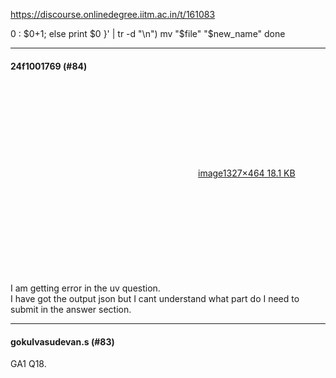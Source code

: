 https://discourse.onlinedegree.iitm.ac.in/t/161083

0 : $0+1; 
        else print $0 
    }' | tr -d "\n")
    mv "$file" "$new_name"
done
</code></pre><hr>

<h4>24f1001769 (#84)</h4>
<p><div class="lightbox-wrapper"><a class="lightbox" data-download-href="/uploads/short-url/cmcJi8wAqmm6mxnwttQlIUI1ZTM.png?dl=1" href="https://europe1.discourse-cdn.com/flex013/uploads/iitm/original/3X/5/6/569cac03bc51f8ce553a5e554619379466e0aeae.png" rel="noopener nofollow ugc" title="image"><div class="meta"><svg aria-hidden="true" class="fa d-icon d-icon-far-image svg-icon"><use href="#far-image"></use></svg><span class="filename">image</span><span class="informations">1327×464 18.1 KB</span><svg aria-hidden="true" class="fa d-icon d-icon-discourse-expand svg-icon"><use href="#discourse-expand"></use></svg></div></a></div><br/>
I am getting error in the uv question.<br/>
I have got the output json but I cant understand what part do I need to submit in the answer section.</p><hr>

<h4>gokulvasudevan.s (#83)</h4>
<p>GA1 Q18.